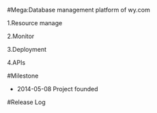 #Mega:Database management platform of wy.com

1.Resource manage

2.Monitor

3.Deployment

4.APIs

#Milestone

* 2014-05-08  Project founded


#Release Log
